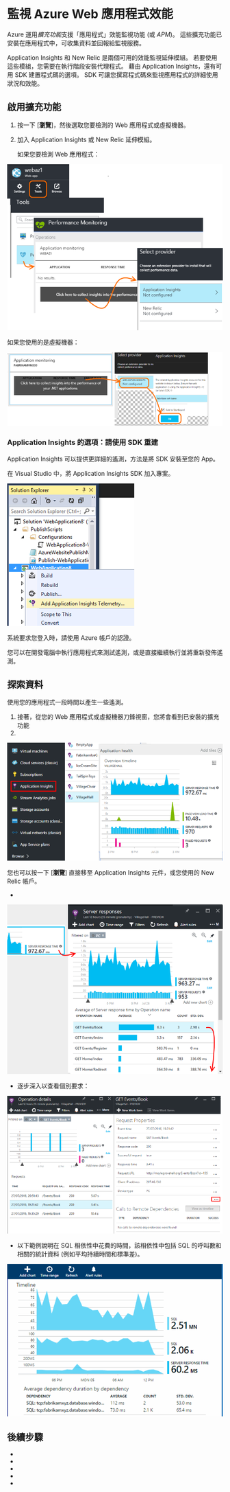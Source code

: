 <properties 
    pageTitle="監視 Azure Web 應用程式效能" 
    description="圖表載入和回應時間、相依性資訊以及設定效能警示。" 
    services="azure-portal"
    documentationCenter="na"
    authors="alancameronwills" 
    manager="douge"/>

<tags 
    ms.service="azure-portal" 
    ms.workload="na" 
    ms.tgt_pltfrm="na" 
    ms.devlang="na" 
    ms.topic="article" 
    ms.date="09/23/2015" 
    ms.author="awills"/>


# 監視 Azure Web 應用程式效能



Azure 運用*擴充功能*支援「應用程式」效能監視功能 (或 *APM*)。 這些擴充功能已安裝在應用程式中，可收集資料並回報給監視服務。

Application Insights 和 New Relic 是兩個可用的效能監視延伸模組。 若要使用這些模組，您需要在執行階段安裝代理程式。 藉由 Application Insights，還有可用 SDK 建置程式碼的選項。 SDK 可讓您撰寫程式碼來監視應用程式的詳細使用狀況和效能。

## 啟用擴充功能

1. 按一下 [**瀏覽**]，然後選取您要檢測的 Web 應用程式或虛擬機器。

2. 加入 Application Insights 或 New Relic 延伸模組。

    如果您要檢測 Web 應用程式：

![設定、延伸模組、加入、Application Insights](./media/insights-perf-analytics/05-extend.png)

如果您使用的是虛擬機器：

![按一下 ](./media/insights-perf-analytics/10-vm1.png)

### Application Insights 的選項：請使用 SDK 重建

Application Insights 可以提供更詳細的遙測，方法是將 SDK 安裝至您的 App。

在 Visual Studio 中，將 Application Insights SDK 加入專案。

![以滑鼠右鍵按一下 Web 專案，然後選擇 ](./media/insights-perf-analytics/03-add.png)

系統要求您登入時，請使用 Azure 帳戶的認證。

您可以在開發電腦中執行應用程式來測試遙測，或是直接繼續執行並將重新發佈遙測。



## 探索資料

使用您的應用程式一段時間以產生一些遙測。

1. 接著，從您的 Web 應用程式或虛擬機器刀鋒視窗，您將會看到已安裝的擴充功能
2. 
![按一下 ](./media/insights-perf-analytics/06-overview.png)

您也可以按一下 [**瀏覽**] 直接移至 Application Insights 元件，或您使用的 New Relic 帳戶。


- 

![在 Application Insights 的概觀刀鋒視窗中，按一下 ](./media/insights-perf-analytics/07-dependency.png)

- 逐步深入以查看個別要求：

![在方格中，按一下相依性，查看相關的要求。](./media/insights-perf-analytics/08-requests.png)

- 以下範例說明在 SQL 相依性中花費的時間，該相依性中包括 SQL 的呼叫數和相關的統計資料 (例如平均持續時間和標準差)。

![](./media/insights-perf-analytics/01-example.png)



## 後續步驟

* 
* 
* 
* 
* 





